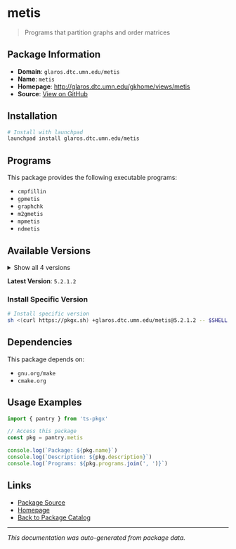 # metis

> Programs that partition graphs and order matrices

## Package Information

- **Domain**: `glaros.dtc.umn.edu/metis`
- **Name**: `metis`
- **Homepage**: http://glaros.dtc.umn.edu/gkhome/views/metis
- **Source**: [View on GitHub](https://github.com/pkgxdev/pantry/tree/main/projects/glaros.dtc.umn.edu/metis/package.yml)

## Installation

```bash
# Install with launchpad
launchpad install glaros.dtc.umn.edu/metis
```

## Programs

This package provides the following executable programs:

- `cmpfillin`
- `gpmetis`
- `graphchk`
- `m2gmetis`
- `mpmetis`
- `ndmetis`

## Available Versions

<details>
<summary>Show all 4 versions</summary>

- `5.2.1.2`, `5.2.1.1`, `5.1.0.4`, `5.1.0.3`

</details>

**Latest Version**: `5.2.1.2`

### Install Specific Version

```bash
# Install specific version
sh <(curl https://pkgx.sh) +glaros.dtc.umn.edu/metis@5.2.1.2 -- $SHELL -i
```

## Dependencies

This package depends on:

- `gnu.org/make`
- `cmake.org`

## Usage Examples

```typescript
import { pantry } from 'ts-pkgx'

// Access this package
const pkg = pantry.metis

console.log(`Package: ${pkg.name}`)
console.log(`Description: ${pkg.description}`)
console.log(`Programs: ${pkg.programs.join(', ')}`)
```

## Links

- [Package Source](https://github.com/pkgxdev/pantry/tree/main/projects/glaros.dtc.umn.edu/metis/package.yml)
- [Homepage](http://glaros.dtc.umn.edu/gkhome/views/metis)
- [Back to Package Catalog](../../../package-catalog.md)

---

*This documentation was auto-generated from package data.*
